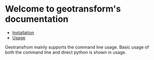 # Welcome to geotransform's documentation

* [Installation](installation.md)
* [Usage](usage.md)

Geotransfrom mainly supports the command line usage.
Basic usage of both the command line and direct python is shown in usage.
